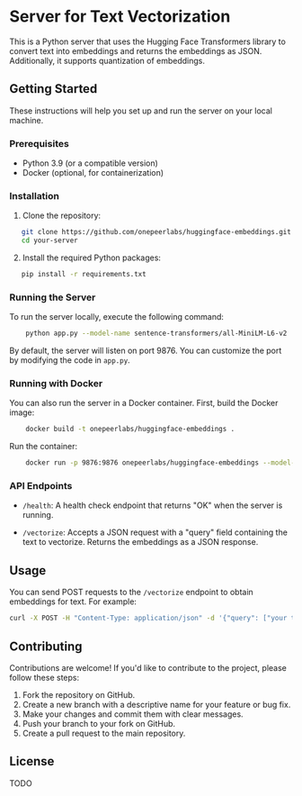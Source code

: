 # Server for Text Vectorization

This is a Python server that uses the Hugging Face Transformers library to convert text into embeddings and returns the embeddings as JSON. Additionally, it supports quantization of embeddings.

## Getting Started

These instructions will help you set up and run the server on your local machine.

### Prerequisites

- Python 3.9 (or a compatible version)
- Docker (optional, for containerization)

### Installation

1. Clone the repository:

```bash
   git clone https://github.com/onepeerlabs/huggingface-embeddings.git
   cd your-server
```

2. Install the required Python packages:

```bash
   pip install -r requirements.txt
```

### Running the Server

To run the server locally, execute the following command:

```bash
    python app.py --model-name sentence-transformers/all-MiniLM-L6-v2
```

By default, the server will listen on port 9876. You can customize the port by modifying the code in `app.py`.

### Running with Docker

You can also run the server in a Docker container. First, build the Docker image:

```bash
    docker build -t onepeerlabs/huggingface-embeddings .
```

Run the container:

```bash
    docker run -p 9876:9876 onepeerlabs/huggingface-embeddings --model-name sentence-transformers/all-MiniLM-L6-v2
```

### API Endpoints

- `/health`: A health check endpoint that returns "OK" when the server is running.

- `/vectorize`: Accepts a JSON request with a "query" field containing the text to vectorize. Returns the embeddings as a JSON response.

## Usage

You can send POST requests to the `/vectorize` endpoint to obtain embeddings for text. For example:

```bash
curl -X POST -H "Content-Type: application/json" -d '{"query": ["your text here"]}' http://localhost:9876/vectorize
```

## Contributing

Contributions are welcome! If you'd like to contribute to the project, please follow these steps:

1. Fork the repository on GitHub.
2. Create a new branch with a descriptive name for your feature or bug fix.
3. Make your changes and commit them with clear messages.
4. Push your branch to your fork on GitHub.
5. Create a pull request to the main repository.

## License

TODO